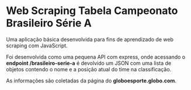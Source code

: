 # Web Scraping Tabela Campeonato Brasileiro Série A

Uma aplicação básica desenvolvida para fins de aprendizado de web scraping com JavaScript.

Foi desenvolvida como uma pequena API com express, onde acessando o **endpoint /brasileiro-serie-a** é devolvido um JSON com uma lista de objetos contendo o nome e a posição atual do time na classificação.

As informações são coletadas da página do __globoesporte.globo.com__.